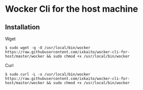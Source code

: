 # Wocker Cli for the host machine

## Installation

Wget

```
$ sudo wget -q -O /usr/local/bin/wocker https://raw.githubusercontent.com/ixkaito/wocker-cli-for-host/master/wocker && sudo chmod +x /usr/local/bin/wocker
```

Curl

```
$ sudo curl -L -o /usr/local/bin/wocker https://raw.githubusercontent.com/ixkaito/wocker-cli-for-host/master/wocker && sudo chmod +x /usr/local/bin/wocker
```
